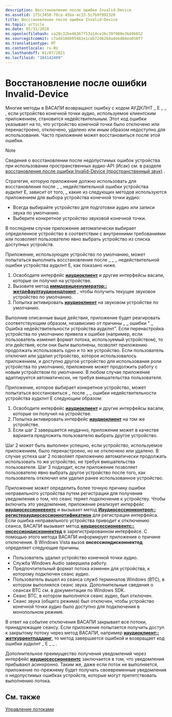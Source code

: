 ```yaml
---
description: Восстановление после ошибки Invalid-Device
ms.assetid: 1f5c3458-70ca-45ba-ac33-5c7b9f092320
title: Восстановление после ошибки Invalid-Device
ms.topic: article
ms.date: 05/31/2018
ms.openlocfilehash: ca20c32be46367f53a14ce26c39f980e3649b652
ms.sourcegitcommit: c7add10d695482e1ceb72d62b8a4ebd84ea050f7
ms.translationtype: MT
ms.contentlocale: ru-RU
ms.lasthandoff: 01/07/2021
ms.locfileid: "104142409"
---
```

# <a name="recovering-from-an-invalid-device-error"></a>Восстановление после ошибки Invalid-Device

Многие методы в ВАСАПИ возвращают ошибку с кодом АУДКЛНТ \_ E \_ \_ , если устройство конечной точки аудио, используемое клиентским приложением, становится недействительным. Этот код ошибки указывает на то, что устройство конечной точки было отключено или перенастроено, отключено, удалено или иным образом недоступно для использования. Часто приложение может восстановиться после этой ошибки.

>[!NOTE]
> Сведения о восстановлении после недопустимых ошибок устройства при использовании пространственных аудио-API (Исак) см. в разделе [восстановление после ошибки Invalid-Device (пространственный звук)](recovering-from-an-invalid-device-error-spatial-sound.md) .

Стратегия, которую приложение должно использовать для восстановления после \_ \_ недействительной ошибки устройства аудклнт E, зависит от того, \_ какие из следующих методов используются приложением для выбора устройства конечной точки аудио:

-   Всегда выбирайте устройство для подготовки аудио или записи звука по умолчанию.
-   Выберите конкретное устройство звуковой конечной точки.

В последнем случае приложение автоматически выбирает определенное устройство в соответствии с внутренними требованиями или позволяет пользователю явно выбрать устройство из списка доступных устройств.

Приложение, использующее устройство по умолчанию, может попытаться выполнить восстановление после \_ \_ \_ недействительной ошибки устройства аудклнт E, как показано ниже.

1.  Освободите интерфейс [**иаудиоклиент**](/windows/desktop/api/Audioclient/nn-audioclient-iaudioclient) и другие интерфейсы васапи, которые он получил на устройстве.
2.  Вызовите метод [**иммдевицеенумератор:: жетдефаултаудиоендпоинт**](/windows/desktop/api/Mmdeviceapi/nf-mmdeviceapi-immdeviceenumerator-getdefaultaudioendpoint) , чтобы получить текущее звуковое устройство по умолчанию.
3.  Попытка активировать [**иаудиоклиент**](/windows/desktop/api/Audioclient/nn-audioclient-iaudioclient) на звуковом устройстве по умолчанию.

Выполнив описанные выше действия, приложение будет реагировать соответствующим образом, независимо от причины \_ \_ ошибки " \_ Ошибка недействительности устройства аудклнт". Если перенастройка устройства по умолчанию привела к ошибке (например, если пользователь изменил формат потока, используемый устройством), то эти действия, если они были выполнены, позволят приложению продолжать использовать одно и то же устройство. Если пользователь отключил или удалил устройство, которое использовалось приложением, и доступно другое устройство для использования роли устройства по умолчанию, приложение может продолжить работу с новым устройством по умолчанию. В любом случае приложение адаптируется автоматически, не требуя вмешательства пользователя.

Приложение, которое выбирает конкретное устройство, может попытаться восстановиться \_ после \_ \_ ошибки недействительности устройства аудклнт E следующим образом:

1.  Освободите интерфейс [**иаудиоклиент**](/windows/desktop/api/Audioclient/nn-audioclient-iaudioclient) и другие интерфейсы васапи, которые он получил на устройстве.
2.  Попытка активировать интерфейс [**иаудиоклиент**](/windows/desktop/api/Audioclient/nn-audioclient-iaudioclient) на том же устройстве.
3.  Если шаг 2 завершается неудачно, приложение может в качестве варианта предложить пользователю выбрать другое устройство.

Шаг 2 может быть выполнен успешно, если устройство, используемое приложением, было перенастроено, но не отключено или удалено. В случае успеха шаг 2 позволяет приложению автоматически продолжать использовать то же устройство, не требуя вмешательства пользователя. Шаг 3 подходит, если приложение позволяет пользователю явно выбрать другое устройство после того, как пользователь отключил или удалил ранее использованное устройство.

Приложение может определить более точную причину ошибки неправильного устройства путем регистрации для получения уведомления о том, что сеанс теряет подключение к устройству. Чтобы включить это уведомление, приложение реализует интерфейс [**иаудиосессионевентс**](/windows/desktop/api/Audiopolicy/nn-audiopolicy-iaudiosessionevents) и вызывает метод [**Иаудиосессионконтрол:: регистераудиосессионнотификатион**](/windows/desktop/api/Audiopolicy/nf-audiopolicy-iaudiosessioncontrol-registeraudiosessionnotification) для регистрации интерфейса. Если ошибка неправильного устройства приводит к отключению сеанса, ВАСАПИ вызывает метод [**иаудиосессионевентс:: онсессиондисконнектед**](/windows/desktop/api/Audiopolicy/nf-audiopolicy-iaudiosessionevents-onsessiondisconnected) в зарегистрированном интерфейсе. С помощью этого метода ВАСАПИ информирует приложение о причине отключения. В Windows Vista вызов **онсессиондисконнектед** определяет следующие причины.

-   Пользователь удалил устройство конечной точки аудио.
-   Служба Windows Audio завершила работу.
-   Предпочтительный формат потока изменен для устройства, к которому подключен сеанс аудио.
-   Пользователь вышел из сеанса служб терминалов Windows (ВТС), в котором выполнялся сеанс звука. Дополнительные сведения о сеансах ВТС см. в документации по Windows SDK.
-   Сеанс ВТС, в котором выполнялся сеанс аудио, был отключен.
-   Сеанс звука (общего режима) был отключен, чтобы устройство конечной точки аудио было доступно для подключения в монопольном режиме.

В ответ на событие отключения ВАСАПИ закрывает все потоки, принадлежащие сеансу. Если приложение попытается получить доступ к закрытому потоку через метод ВАСАПИ, например [**иаудиоклиент:: жеткуррентпаддинг**](/windows/desktop/api/Audioclient/nf-audioclient-iaudioclient-getcurrentpadding), то метод завершается ошибкой и возвращает код ошибки аудклнт \_ E \_ \_ .

Дополнительное преимущество получения уведомлений через интерфейс [**иаудиосессионевентс**](/windows/desktop/api/Audiopolicy/nn-audiopolicy-iaudiosessionevents) заключается в том, что уведомления прибывают асинхронно. Таким же, даже если поток не выполняется, приложение по-прежнему будет получать своевременные уведомления о недопустимых ошибках устройств, которые могут препятствовать выполнению потока.

## <a name="related-topics"></a>См. также

<dl> <dt>

[Управление потоками](stream-management.md)
</dt> </dl>

 

 



